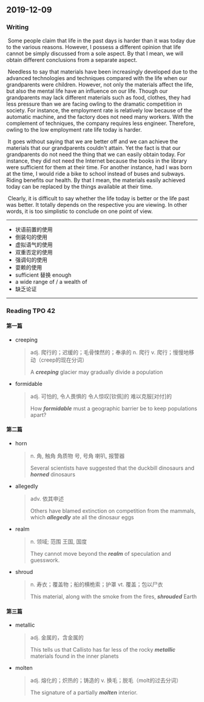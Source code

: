 ## 2019-12-09

### Writing

​		Some people claim that life in the past days is harder than it was today due to the various reasons. However, I possess a different opinion that life cannot be simply discussed from a sole aspect. By that I mean, we will obtain different conclusions from a separate aspect. 

​		Needless to say that materials have been increasingly developed due to the advanced technologies and techniques compared with the life when our grandparents were children. However, not only the materials affect the life, but also the mental life have an influence on our life. Though our grandparents may lack different materials such as food, clothes, they had less pressure than we are facing owling to the dramatic competition in society. For instance, the employment rate is relatively low because of the automatic machine, and the factory does not need many workers. With the complement of techniques, the company requires less engineer. Therefore, owling to the low employment rate life today is harder.

​		It goes without saying that we are better off and we can achieve the materials that our grandparents couldn't attain. Yet the fact is that our grandparents do not need the thing that we can easily obtain today. For instance, they did not need the Internet because the books in the library were sufficient for them at their time. For another instance, had I was born at the time, I would ride a bike to school instead of buses and subways. Riding benefits our health. By that I mean, the materials easily achieved today can be replaced by the things available at their time.

​		Clearly, it is difficult to say whether the life today is better or the life past was better. It totally depends on the respective you are viewing. In other words, it is too simplistic to conclude on one point of view.

---

* 状语前置的使用
* 倒装句的使用
* 虚拟语气的使用
* 双重否定的使用
* 强调句的使用
* 耍赖的使用
* sufficient 替换 enough
* a wide range of / a wealth of 
* 缺乏论证

---



### Reading TPO 42

#### 第一篇

* creeping

  > adj. 爬行的；迟缓的；毛骨悚然的；奉承的
  > n. 爬行
  > v. 爬行；慢慢地移动（creep的现在分词）
  >
  > A ***creeping*** glacier may gradually divide a population

* formidable 

  > adj. 可怕的, 令人畏惧的
  > 令人惊叹[钦佩]的
  > 难以克服[对付]的
  >
  > How ***formidable*** must a geographic barrier be to keep populations apart? 

#### 第二篇

* horn

  > n. 角, 触角
  > 角质物
  > 号, 号角
  > 喇叭, 报警器
  >
  > Several scientists have suggested that the duckbill dinosaurs and ***horned*** dinosaurs

* allegedly 

  > adv. 依其申述
  >
  > Others have blamed extinction on competition from the mammals, which ***allegedly*** ate all the dinosaur eggs

* realm 

  > n. 领域; 范围
  > 王国, 国度
  >
  > They cannot move beyond the ***realm*** of speculation and guesswork.

* shroud

  > n. 寿衣；覆盖物；船的横桅索；护罩
  > vt. 覆盖；包以尸衣
  >
  > This material, along with the smoke from the fires, ***shrouded*** Earth

####  第三篇

* metallic

  > adj. 金属的，含金属的
  >
  > This tells us that Callisto has far less of the rocky ***metallic*** materials found in the inner planets

* molten

  > adj. 熔化的；炽热的；铸造的
  > v. 换毛；脱毛（molt的过去分词）
  >
  > The signature of a partially ***molten*** interior.

